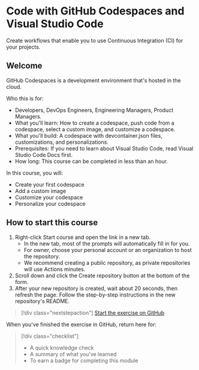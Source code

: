 # Code with GitHub Codespaces and Visual Studio Code
Create workflows that enable you to use Continuous Integration (CI) for your projects.

## Welcome
GitHub Codespaces is a development environment that's hosted in the cloud.

Who this is for: 
- Developers, DevOps Engineers, Engineering Managers, Product Managers.
- What you'll learn: How to create a codespace, push code from a codespace, select a custom image, and customize a codespace.
- What you'll build: A codespace with devcontainer.json files, customizations, and personalizations.
- Prerequisites: If you need to learn about Visual Studio Code, read Visual Studio Code Docs first.
- How long: This course can be completed in less than an hour.

In this course, you will:
- Create your first codespace
- Add a custom image
- Customize your codespace
- Personalize your codespace

## How to start this course

1. Right-click Start course and open the link in a new tab.
   - In the new tab, most of the prompts will automatically fill in for you.
   - For owner, choose your personal account or an organization to host the repository.
   - We recommend creating a public repository, as private repositories will use Actions minutes.
2. Scroll down and click the Create repository button at the bottom of the form.
3. After your new repository is created, wait about 20 seconds, then refresh the page. Follow the step-by-step instructions in the new repository's README.

> [!div class="nextstepaction"]
> [Start the exercise on GitHub]([https://github.com/skills/code-with-codespaces])

When you've finished the exercise in GitHub, return here for:

> [!div class="checklist"]
> * A quick knowledge check 
> * A summary of what you've learned
> * To earn a badge for completing this module
